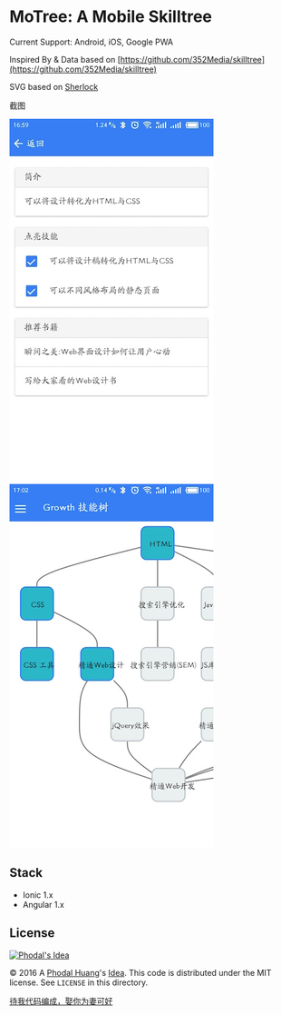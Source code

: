 # MoTree: A Mobile Skilltree

Current Support: Android, iOS, Google PWA

Inspired By & Data based on [https://github.com/352Media/skilltree](https://github.com/352Media/skilltree)

SVG based on [Sherlock](https://github.com/phodal/sherlock)

截图

![Screenshot 1](marketing/s1.jpeg)
![Screenshot 2](marketing/s2.jpeg)

Stack
---

 - Ionic 1.x
 - Angular 1.x

License
---

[![Phodal's Idea](http://brand.phodal.com/shields/idea-small.svg)](http://ideas.phodal.com/)

© 2016 A [Phodal Huang](https://www.phodal.com)'s [Idea](http://github.com/phodal/ideas).  This code is distributed under the MIT license. See `LICENSE` in this directory.

[待我代码编成，娶你为妻可好](http://www.xuntayizhan.com/blog/ji-ke-ai-qing-zhi-er-shi-dai-wo-dai-ma-bian-cheng-qu-ni-wei-qi-ke-hao-wan/)
